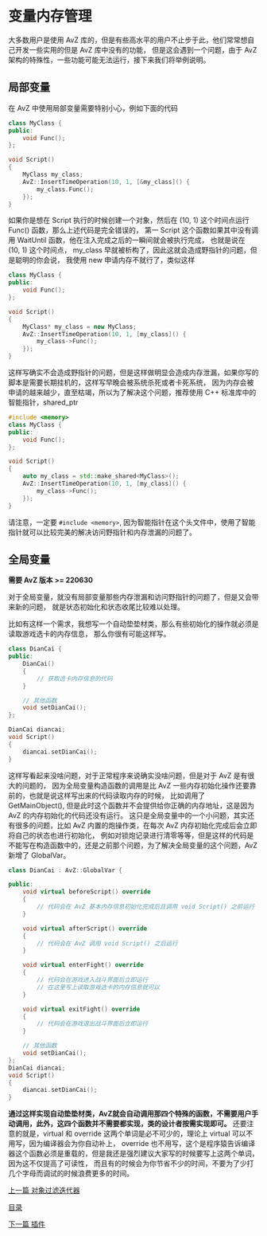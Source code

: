 <!--
 * @Coding: utf-8
 * @Author: vector-wlc
 * @Date: 2022-06-30 11:48:59
 * @Description: 
-->
# 变量内存管理


大多数用户是使用 AvZ 库的，但是有些高水平的用户不止步于此，他们常常想自己开发一些实用的但是 AvZ 库中没有的功能，
但是这会遇到一个问题，由于 AvZ 架构的特殊性，一些功能可能无法运行，接下来我们将举例说明。

## 局部变量
在 AvZ 中使用局部变量需要特别小心，例如下面的代码
```C++
class MyClass {
public:
    void Func();
};

void Script()
{
    MyClass my_class;
    AvZ::InsertTimeOperation(10, 1, [&my_class]() {
        my_class.Func();
    });
}
```
如果你是想在 Script 执行的时候创建一个对象，然后在 (10, 1) 这个时间点运行 Func() 函数，那么上述代码是完全错误的，
第一 Script 这个函数如果其中没有调用 WaitUntil 函数，他在注入完成之后的一瞬间就会被执行完成，
也就是说在 (10, 1) 这个时间点， my_class 早就被析构了，因此这就会造成野指针的问题，但是聪明的你会说，
我使用 new 申请内存不就行了，类似这样
```C++
class MyClass {
public:
    void Func();
};

void Script()
{
    MyClass* my_class = new MyClass;
    AvZ::InsertTimeOperation(10, 1, [my_class]() {
        my_class->Func();
    });
}
```
这样写确实不会造成野指针的问题，但是这样做明显会造成内存泄漏，如果你写的脚本是需要长期挂机的，这样写早晚会被系统杀死或者卡死系统，
因为内存会被申请的越来越少，直至枯竭，所以为了解决这个问题，推荐使用 C++ 标准库中的智能指针，shared_ptr
```C++
#include <memory>
class MyClass {
public:
    void Func();
};

void Script()
{
    auto my_class = std::make_shared<MyClass>();
    AvZ::InsertTimeOperation(10, 1, [my_class]() {
        my_class->Func();
    });
}
```
请注意，一定要 `#include <memory>`, 因为智能指针在这个头文件中，使用了智能指针就可以比较完美的解决访问野指针和内存泄漏的问题了。


## 全局变量
**需要 AvZ 版本 >= 220630**

对于全局变量，就没有局部变量那些内存泄漏和访问野指针的问题了，但是又会带来新的问题，
就是状态初始化和状态收尾比较难以处理。

比如有这样一个需求，我想写一个自动垫垫材类，那么有些初始化的操作就必须是读取游戏选卡的内存信息，
那么你很有可能这样写。

```C++
class DianCai {
public:
    DianCai()
    {
        // 获取选卡内存信息的代码
    }

    // 其他函数
    void setDianCai();
};

DianCai diancai;
void Script()
{
    diancai.setDianCai();
}
```

这样写看起来没啥问题，对于正常程序来说确实没啥问题，但是对于 AvZ 是有很大的问题的，
因为全局变量构造函数的调用是比 AvZ 一些内存初始化操作还要靠前的，也就是说这样写出来的代码读取内存的时候，
比如调用了 GetMainObject(), 但是此时这个函数并不会提供给你正确的内存地址，这是因为 AvZ 的内存初始化的代码还没有运行。
这只是全局变量中的一个小问题，其实还有很多的问题，比如 AvZ 内置的炮操作类，在每次 AvZ 内存初始化完成后会立即将自己的状态也进行初始化，
例如对锁炮记录进行清零等等，但是这样的代码是不能写在构造函数中的，还是之前那个问题，为了解决全局变量的这个问题，AvZ 新增了 GlobalVar。

```C++
class DianCai : AvZ::GlobalVar {

public:
    void virtual beforeScript() override
    {
        // 代码会在 AvZ 基本内存信息初始化完成后且调用 void Script() 之前运行
    }

    void virtual afterScript() override
    {
        // 代码会在 AvZ 调用 void Script() 之后运行
    }

    void virtual enterFight() override
    {
        // 代码会在游戏进入战斗界面后立即运行
        // 在这里写上读取游戏选卡的内存信息就可以
    }

    void virtual exitFight() override
    {
        // 代码会在游戏退出战斗界面后立即运行
    }

    // 其他函数
    void setDianCai();
};
DianCai diancai;
void Script()
{
    diancai.setDianCai();
}
```

**通过这样实现自动垫垫材类，AvZ就会自动调用那四个特殊的函数，不需要用户手动调用，此外，这四个函数并不需要都实现，类的设计者按需实现即可。**
还要注意的就是，virtual 和 override 这两个单词是必不可少的，理论上 virtual 可以不用写，因为编译器会为你自动补上，
override 也不用写，这个是程序猿告诉编译器这个函数必须是重载的，但是我还是强烈建议大家写的时候要写上这两个单词，因为这不仅提高了可读性，
而且有的时候会为你节省不少的时间，不要为了少打几个字母而调试的时候浪费更多的时间。

[上一篇 对象过滤迭代器](./iterator.md)

[目录](../catalogue.md)

[下一篇 插件](./extension.md)